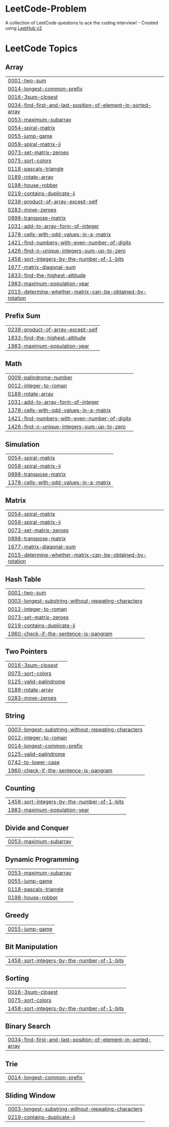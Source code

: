 # LeetCode-Problem
A collection of LeetCode questions to ace the coding interview! - Created using [LeetHub v2](https://github.com/arunbhardwaj/LeetHub-2.0)

<!---LeetCode Topics Start-->
# LeetCode Topics
## Array
|  |
| ------- |
| [0001-two-sum](https://github.com/jeyagash/LeetCode-Problem/tree/master/0001-two-sum) |
| [0014-longest-common-prefix](https://github.com/jeyagash/LeetCode-Problem/tree/master/0014-longest-common-prefix) |
| [0016-3sum-closest](https://github.com/jeyagash/LeetCode-Problem/tree/master/0016-3sum-closest) |
| [0034-find-first-and-last-position-of-element-in-sorted-array](https://github.com/jeyagash/LeetCode-Problem/tree/master/0034-find-first-and-last-position-of-element-in-sorted-array) |
| [0053-maximum-subarray](https://github.com/jeyagash/LeetCode-Problem/tree/master/0053-maximum-subarray) |
| [0054-spiral-matrix](https://github.com/jeyagash/LeetCode-Problem/tree/master/0054-spiral-matrix) |
| [0055-jump-game](https://github.com/jeyagash/LeetCode-Problem/tree/master/0055-jump-game) |
| [0059-spiral-matrix-ii](https://github.com/jeyagash/LeetCode-Problem/tree/master/0059-spiral-matrix-ii) |
| [0073-set-matrix-zeroes](https://github.com/jeyagash/LeetCode-Problem/tree/master/0073-set-matrix-zeroes) |
| [0075-sort-colors](https://github.com/jeyagash/LeetCode-Problem/tree/master/0075-sort-colors) |
| [0118-pascals-triangle](https://github.com/jeyagash/LeetCode-Problem/tree/master/0118-pascals-triangle) |
| [0189-rotate-array](https://github.com/jeyagash/LeetCode-Problem/tree/master/0189-rotate-array) |
| [0198-house-robber](https://github.com/jeyagash/LeetCode-Problem/tree/master/0198-house-robber) |
| [0219-contains-duplicate-ii](https://github.com/jeyagash/LeetCode-Problem/tree/master/0219-contains-duplicate-ii) |
| [0238-product-of-array-except-self](https://github.com/jeyagash/LeetCode-Problem/tree/master/0238-product-of-array-except-self) |
| [0283-move-zeroes](https://github.com/jeyagash/LeetCode-Problem/tree/master/0283-move-zeroes) |
| [0898-transpose-matrix](https://github.com/jeyagash/LeetCode-Problem/tree/master/0898-transpose-matrix) |
| [1031-add-to-array-form-of-integer](https://github.com/jeyagash/LeetCode-Problem/tree/master/1031-add-to-array-form-of-integer) |
| [1378-cells-with-odd-values-in-a-matrix](https://github.com/jeyagash/LeetCode-Problem/tree/master/1378-cells-with-odd-values-in-a-matrix) |
| [1421-find-numbers-with-even-number-of-digits](https://github.com/jeyagash/LeetCode-Problem/tree/master/1421-find-numbers-with-even-number-of-digits) |
| [1426-find-n-unique-integers-sum-up-to-zero](https://github.com/jeyagash/LeetCode-Problem/tree/master/1426-find-n-unique-integers-sum-up-to-zero) |
| [1458-sort-integers-by-the-number-of-1-bits](https://github.com/jeyagash/LeetCode-Problem/tree/master/1458-sort-integers-by-the-number-of-1-bits) |
| [1677-matrix-diagonal-sum](https://github.com/jeyagash/LeetCode-Problem/tree/master/1677-matrix-diagonal-sum) |
| [1833-find-the-highest-altitude](https://github.com/jeyagash/LeetCode-Problem/tree/master/1833-find-the-highest-altitude) |
| [1983-maximum-population-year](https://github.com/jeyagash/LeetCode-Problem/tree/master/1983-maximum-population-year) |
| [2015-determine-whether-matrix-can-be-obtained-by-rotation](https://github.com/jeyagash/LeetCode-Problem/tree/master/2015-determine-whether-matrix-can-be-obtained-by-rotation) |
## Prefix Sum
|  |
| ------- |
| [0238-product-of-array-except-self](https://github.com/jeyagash/LeetCode-Problem/tree/master/0238-product-of-array-except-self) |
| [1833-find-the-highest-altitude](https://github.com/jeyagash/LeetCode-Problem/tree/master/1833-find-the-highest-altitude) |
| [1983-maximum-population-year](https://github.com/jeyagash/LeetCode-Problem/tree/master/1983-maximum-population-year) |
## Math
|  |
| ------- |
| [0009-palindrome-number](https://github.com/jeyagash/LeetCode-Problem/tree/master/0009-palindrome-number) |
| [0012-integer-to-roman](https://github.com/jeyagash/LeetCode-Problem/tree/master/0012-integer-to-roman) |
| [0189-rotate-array](https://github.com/jeyagash/LeetCode-Problem/tree/master/0189-rotate-array) |
| [1031-add-to-array-form-of-integer](https://github.com/jeyagash/LeetCode-Problem/tree/master/1031-add-to-array-form-of-integer) |
| [1378-cells-with-odd-values-in-a-matrix](https://github.com/jeyagash/LeetCode-Problem/tree/master/1378-cells-with-odd-values-in-a-matrix) |
| [1421-find-numbers-with-even-number-of-digits](https://github.com/jeyagash/LeetCode-Problem/tree/master/1421-find-numbers-with-even-number-of-digits) |
| [1426-find-n-unique-integers-sum-up-to-zero](https://github.com/jeyagash/LeetCode-Problem/tree/master/1426-find-n-unique-integers-sum-up-to-zero) |
## Simulation
|  |
| ------- |
| [0054-spiral-matrix](https://github.com/jeyagash/LeetCode-Problem/tree/master/0054-spiral-matrix) |
| [0059-spiral-matrix-ii](https://github.com/jeyagash/LeetCode-Problem/tree/master/0059-spiral-matrix-ii) |
| [0898-transpose-matrix](https://github.com/jeyagash/LeetCode-Problem/tree/master/0898-transpose-matrix) |
| [1378-cells-with-odd-values-in-a-matrix](https://github.com/jeyagash/LeetCode-Problem/tree/master/1378-cells-with-odd-values-in-a-matrix) |
## Matrix
|  |
| ------- |
| [0054-spiral-matrix](https://github.com/jeyagash/LeetCode-Problem/tree/master/0054-spiral-matrix) |
| [0059-spiral-matrix-ii](https://github.com/jeyagash/LeetCode-Problem/tree/master/0059-spiral-matrix-ii) |
| [0073-set-matrix-zeroes](https://github.com/jeyagash/LeetCode-Problem/tree/master/0073-set-matrix-zeroes) |
| [0898-transpose-matrix](https://github.com/jeyagash/LeetCode-Problem/tree/master/0898-transpose-matrix) |
| [1677-matrix-diagonal-sum](https://github.com/jeyagash/LeetCode-Problem/tree/master/1677-matrix-diagonal-sum) |
| [2015-determine-whether-matrix-can-be-obtained-by-rotation](https://github.com/jeyagash/LeetCode-Problem/tree/master/2015-determine-whether-matrix-can-be-obtained-by-rotation) |
## Hash Table
|  |
| ------- |
| [0001-two-sum](https://github.com/jeyagash/LeetCode-Problem/tree/master/0001-two-sum) |
| [0003-longest-substring-without-repeating-characters](https://github.com/jeyagash/LeetCode-Problem/tree/master/0003-longest-substring-without-repeating-characters) |
| [0012-integer-to-roman](https://github.com/jeyagash/LeetCode-Problem/tree/master/0012-integer-to-roman) |
| [0073-set-matrix-zeroes](https://github.com/jeyagash/LeetCode-Problem/tree/master/0073-set-matrix-zeroes) |
| [0219-contains-duplicate-ii](https://github.com/jeyagash/LeetCode-Problem/tree/master/0219-contains-duplicate-ii) |
| [1960-check-if-the-sentence-is-pangram](https://github.com/jeyagash/LeetCode-Problem/tree/master/1960-check-if-the-sentence-is-pangram) |
## Two Pointers
|  |
| ------- |
| [0016-3sum-closest](https://github.com/jeyagash/LeetCode-Problem/tree/master/0016-3sum-closest) |
| [0075-sort-colors](https://github.com/jeyagash/LeetCode-Problem/tree/master/0075-sort-colors) |
| [0125-valid-palindrome](https://github.com/jeyagash/LeetCode-Problem/tree/master/0125-valid-palindrome) |
| [0189-rotate-array](https://github.com/jeyagash/LeetCode-Problem/tree/master/0189-rotate-array) |
| [0283-move-zeroes](https://github.com/jeyagash/LeetCode-Problem/tree/master/0283-move-zeroes) |
## String
|  |
| ------- |
| [0003-longest-substring-without-repeating-characters](https://github.com/jeyagash/LeetCode-Problem/tree/master/0003-longest-substring-without-repeating-characters) |
| [0012-integer-to-roman](https://github.com/jeyagash/LeetCode-Problem/tree/master/0012-integer-to-roman) |
| [0014-longest-common-prefix](https://github.com/jeyagash/LeetCode-Problem/tree/master/0014-longest-common-prefix) |
| [0125-valid-palindrome](https://github.com/jeyagash/LeetCode-Problem/tree/master/0125-valid-palindrome) |
| [0742-to-lower-case](https://github.com/jeyagash/LeetCode-Problem/tree/master/0742-to-lower-case) |
| [1960-check-if-the-sentence-is-pangram](https://github.com/jeyagash/LeetCode-Problem/tree/master/1960-check-if-the-sentence-is-pangram) |
## Counting
|  |
| ------- |
| [1458-sort-integers-by-the-number-of-1-bits](https://github.com/jeyagash/LeetCode-Problem/tree/master/1458-sort-integers-by-the-number-of-1-bits) |
| [1983-maximum-population-year](https://github.com/jeyagash/LeetCode-Problem/tree/master/1983-maximum-population-year) |
## Divide and Conquer
|  |
| ------- |
| [0053-maximum-subarray](https://github.com/jeyagash/LeetCode-Problem/tree/master/0053-maximum-subarray) |
## Dynamic Programming
|  |
| ------- |
| [0053-maximum-subarray](https://github.com/jeyagash/LeetCode-Problem/tree/master/0053-maximum-subarray) |
| [0055-jump-game](https://github.com/jeyagash/LeetCode-Problem/tree/master/0055-jump-game) |
| [0118-pascals-triangle](https://github.com/jeyagash/LeetCode-Problem/tree/master/0118-pascals-triangle) |
| [0198-house-robber](https://github.com/jeyagash/LeetCode-Problem/tree/master/0198-house-robber) |
## Greedy
|  |
| ------- |
| [0055-jump-game](https://github.com/jeyagash/LeetCode-Problem/tree/master/0055-jump-game) |
## Bit Manipulation
|  |
| ------- |
| [1458-sort-integers-by-the-number-of-1-bits](https://github.com/jeyagash/LeetCode-Problem/tree/master/1458-sort-integers-by-the-number-of-1-bits) |
## Sorting
|  |
| ------- |
| [0016-3sum-closest](https://github.com/jeyagash/LeetCode-Problem/tree/master/0016-3sum-closest) |
| [0075-sort-colors](https://github.com/jeyagash/LeetCode-Problem/tree/master/0075-sort-colors) |
| [1458-sort-integers-by-the-number-of-1-bits](https://github.com/jeyagash/LeetCode-Problem/tree/master/1458-sort-integers-by-the-number-of-1-bits) |
## Binary Search
|  |
| ------- |
| [0034-find-first-and-last-position-of-element-in-sorted-array](https://github.com/jeyagash/LeetCode-Problem/tree/master/0034-find-first-and-last-position-of-element-in-sorted-array) |
## Trie
|  |
| ------- |
| [0014-longest-common-prefix](https://github.com/jeyagash/LeetCode-Problem/tree/master/0014-longest-common-prefix) |
## Sliding Window
|  |
| ------- |
| [0003-longest-substring-without-repeating-characters](https://github.com/jeyagash/LeetCode-Problem/tree/master/0003-longest-substring-without-repeating-characters) |
| [0219-contains-duplicate-ii](https://github.com/jeyagash/LeetCode-Problem/tree/master/0219-contains-duplicate-ii) |
<!---LeetCode Topics End-->